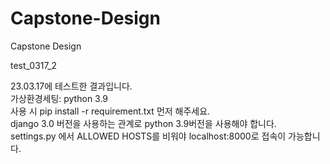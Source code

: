 # Capstone-Design
Capstone Design

test_0317_2

23.03.17에 테스트한 결과입니다.<br>
가상환경세팅: python 3.9 <br>
사용 시 pip install -r requirement.txt 먼저 해주세요. <br>
django 3.0 버전을 사용하는 관계로 python 3.9버전을 사용해야 합니다. <br> 
settings.py 에서 ALLOWED HOSTS를 비워야 localhost:8000로 접속이 가능합니다. <br>

